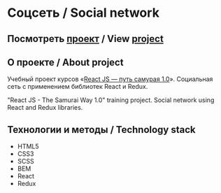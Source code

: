 ﻿# Соцсеть / Social network

## Посмотреть [проект][1] / View [project][1]

## О проекте / About project
Учебный проект курсов «[React JS — путь самурая 1.0][2]». Социальная сеть с применением библиотек React и Redux.

"React JS - The Samurai Way 1.0" training project. Social network using React and Redux libraries.


## Технологии и методы / Technology stack
- HTML5
- CSS3
- SCSS
- BEM
- React
- Redux


[1]: https://perkenton.github.io/social-network-react/
[2]: https://www.youtube.com/playlist?list=PLcvhF2Wqh7DNVy1OCUpG3i5lyxyBWhGZ8